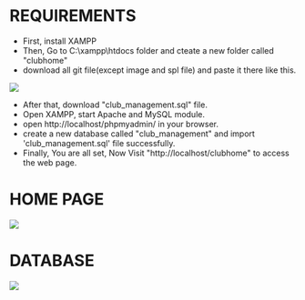 # REQUIREMENTS
* First, install XAMPP
* Then, Go to C:\xampp\htdocs folder and cteate a new folder called "clubhome"
* download all git file(except image and spl file) and paste it there like this.

<image src="/images/location.jpg">

* After that, download "club_management.sql" file.
* Open XAMPP, start Apache and MySQL module.
* open http://localhost/phpmyadmin/ in your browser.
* create a new database called "club_management" and import 'club_management.sql' file successfully.
* Finally, You are all set, Now Visit  "http://localhost/clubhome" to access the web page.

# HOME PAGE
<image src="/images/home1.jpg">

# DATABASE
<image src="/images/PHPmyAdmin.png">
